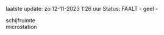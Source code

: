 laatste update: 
zo 12-11-2023  1:26   uur 
Status: FAALT - geel - 
<div class="service Y">schijfruimte</div><div class="service R">microstation</div>